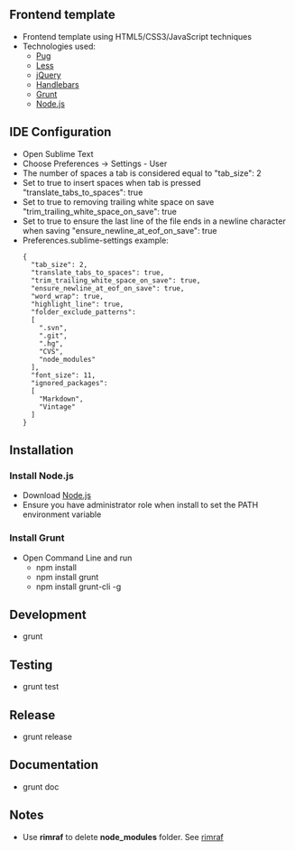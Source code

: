 ## Frontend template
  - Frontend template using HTML5/CSS3/JavaScript techniques
  - Technologies used:
    * [Pug](https://pugjs.org/api/getting-started.html)
    * [Less](http://lesscss.org)
    * [jQuery](http://jquery.com)
    * [Handlebars](http://handlebarsjs.com)
    * [Grunt](http://gruntjs.com)
    * [Node.js](http://nodejs.org)

## IDE Configuration
- Open Sublime Text
- Choose Preferences -> Settings - User
- The number of spaces a tab is considered equal to "tab_size": 2
- Set to true to insert spaces when tab is pressed "translate_tabs_to_spaces": true
- Set to true to removing trailing white space on save "trim_trailing_white_space_on_save": true
- Set to true to ensure the last line of the file ends in a newline character when saving "ensure_newline_at_eof_on_save": true
- Preferences.sublime-settings example:
  ```
  {
    "tab_size": 2,
    "translate_tabs_to_spaces": true,
    "trim_trailing_white_space_on_save": true,
    "ensure_newline_at_eof_on_save": true,
    "word_wrap": true,
    "highlight_line": true,
    "folder_exclude_patterns":
    [
      ".svn",
      ".git",
      ".hg",
      "CVS",
      "node_modules"
    ],
    "font_size": 11,
    "ignored_packages":
    [
      "Markdown",
      "Vintage"
    ]
  }
  ```

## Installation
### Install Node.js
  - Download [Node.js](http://nodejs.org)
  - Ensure you have administrator role when install to set the PATH environment variable

### Install Grunt
  - Open Command Line and run
    * npm install
    * npm install grunt
    * npm install grunt-cli -g

## Development
  - grunt

## Testing
  - grunt test

## Release
  - grunt release

## Documentation
  - grunt doc

## Notes
  - Use **rimraf** to delete **node_modules** folder. See [rimraf](https://github.com/isaacs/rimraf)
